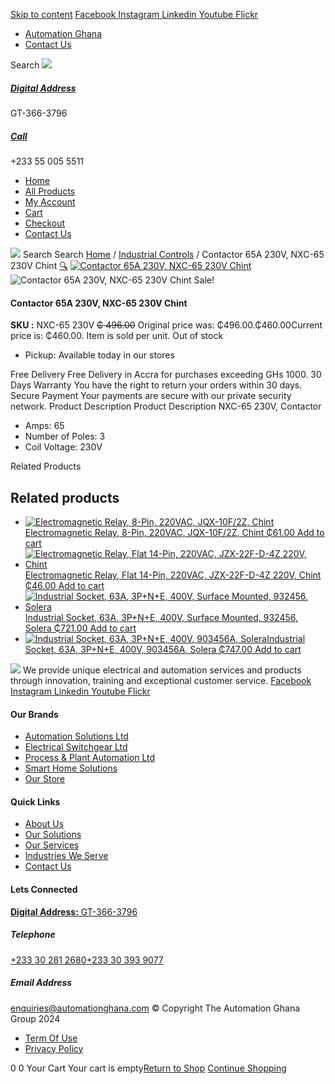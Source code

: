 [Skip to content](https://store.automationghana.com/product/contactor-nxc-65-230v-chint/#content)
[ Facebook ](https://www.facebook.com/automationgh/) [ Instagram ](https://www.instagram.com/automationgh/) [ Linkedin ](https://www.linkedin.com/company/the-automation-ghana-limited/) [ Youtube ](https://www.youtube.com/channel/UCurrRDUSm5oIW39VXjn1u0w) [ Flickr ](https://www.flickr.com/photos/181794037@N07/)
  * [ Automation Ghana ](https://automationghana.com)
  * [ Contact Us ](https://store.automationghana.com/contact/)


Search
[ ![](https://store.automationghana.com/wp-content/uploads/2024/04/Website-TAGG-Logo-BLUE.png) ](https://store.automationghana.com/)
[ ](https://maps.app.goo.gl/m4xeaagWCNbLk4jM6)
#####  [ Digital Address ](https://maps.app.goo.gl/m4xeaagWCNbLk4jM6)
GT-366-3796 
[ ](tel:+233550055511)
#####  [ Call ](tel:+233550055511)
+233 55 005 5511 
  * [Home](https://store.automationghana.com/)
  * [All Products](https://store.automationghana.com/shop/)
  * [My Account](https://store.automationghana.com/my-account/)
  * [Cart](https://store.automationghana.com/cart/)
  * [Checkout](https://store.automationghana.com/checkout/)
  * [Contact Us](https://store.automationghana.com/contact/)


[![](https://store.automationghana.com/wp-content/uploads/2024/04/AutomationGhana_logo_white.png)](https://store.automationghana.com)
Search
Search
[Home](https://store.automationghana.com) / [Industrial Controls](https://store.automationghana.com/product-category/industrial-controls/) / Contactor 65A 230V, NXC-65 230V Chint
[🔍](https://store.automationghana.com/product/contactor-nxc-65-230v-chint/)
[![Contactor 65A 230V, NXC-65 230V Chint](https://store.automationghana.com/wp-content/uploads/2020/04/NXC-65-230V-1.jpg)](https://store.automationghana.com/wp-content/uploads/2020/04/NXC-65-230V-1.jpg)![Contactor 65A 230V, NXC-65 230V Chint](https://store.automationghana.com/wp-content/uploads/2020/04/NXC-65-230V-1.jpg)
Sale!
####  Contactor 65A 230V, NXC-65 230V Chint 
**SKU :** NXC-65 230V 
~~₵ 496.00~~ Original price was: ₵496.00.₵460.00Current price is: ₵460.00.
Item is sold per unit.
Out of stock
  * Pickup: Available today in our stores


Free Delivery 
Free Delivery in Accra for purchases exceeding GHs 1000. 
30 Days Warranty 
You have the right to return your orders within 30 days. 
Secure Payment 
Your payments are secure with our private security network. 
Product Description
Product Description
NXC-65 230V, Contactor 
  * Amps: 65
  * Number of Poles: 3
  * Coil Voltage: 230V


Related Products 
## Related products
  * [![Electromagnetic Relay, 8-Pin, 220VAC, JQX-10F/2Z, Chint](https://store.automationghana.com/wp-content/uploads/2020/04/11-Pin-Relay-JQX-10F_3Z-220VAC-Chint-2-300x300.jpg)Electromagnetic Relay, 8-Pin, 220VAC, JQX-10F/2Z, Chint ₵61.00 ](https://store.automationghana.com/product/8-pin-relay-jqx-10f-2z-220vac-chint/)
[Add to cart](https://store.automationghana.com/product/contactor-nxc-65-230v-chint/?add-to-cart=1603)
  * [![Electromagnetic Relay, Flat 14-Pin, 220VAC, JZX-22F-D-4Z 220V, Chint](https://store.automationghana.com/wp-content/uploads/2020/04/14-Pin-Relay-JZX-22F-D-4Z-12VDC-Chint-300x300.jpg)Electromagnetic Relay, Flat 14-Pin, 220VAC, JZX-22F-D-4Z 220V, Chint ₵46.00 ](https://store.automationghana.com/product/14-pin-relay-jzx-22f-d-4z-220v-chint/)
[Add to cart](https://store.automationghana.com/product/contactor-nxc-65-230v-chint/?add-to-cart=1596)
  * [![Industrial Socket, 63A, 3P+N+E, 400V, Surface Mounted, 932456, Solera](https://store.automationghana.com/wp-content/uploads/2020/04/932456.png)Industrial Socket, 63A, 3P+N+E, 400V, Surface Mounted, 932456, Solera ₵721.00 ](https://store.automationghana.com/product/surface-mounted-socket-932456-solera/)
[Add to cart](https://store.automationghana.com/product/contactor-nxc-65-230v-chint/?add-to-cart=1537)
  * [![Industrial Socket, 63A, 3P+N+E, 400V, 903456A, Solera](https://store.automationghana.com/wp-content/uploads/2020/04/903456A.png)Industrial Socket, 63A, 3P+N+E, 400V, 903456A, Solera ₵747.00 ](https://store.automationghana.com/product/industrial-socket-903456a-solera/)
[Add to cart](https://store.automationghana.com/product/contactor-nxc-65-230v-chint/?add-to-cart=1514)


![](https://store.automationghana.com/wp-content/uploads/2024/04/AutomationGhana_logo_white.png)
We provide unique electrical and automation services and products through innovation, training and exceptional customer service.
[ Facebook ](https://www.facebook.com/automationgh/) [ Instagram ](https://www.instagram.com/automationgh/) [ Linkedin ](https://www.linkedin.com/company/the-automation-ghana-limited/) [ Youtube ](https://www.youtube.com/channel/UCurrRDUSm5oIW39VXjn1u0w) [ Flickr ](https://www.flickr.com/photos/181794037@N07/)
#### Our Brands
  * [ Automation Solutions Ltd ](https://store.automationghana.com/product/contactor-nxc-65-230v-chint/)
  * [ Electrical Switchgear Ltd ](https://store.automationghana.com/product/contactor-nxc-65-230v-chint/)
  * [ Process & Plant Automation Ltd ](https://store.automationghana.com/product/contactor-nxc-65-230v-chint/)
  * [ Smart Home Solutions ](https://store.automationghana.com/product/contactor-nxc-65-230v-chint/)
  * [ Our Store ](https://store.automationghana.com/product/contactor-nxc-65-230v-chint/)


#### Quick Links
  * [ About Us ](https://store.automationghana.com/product/contactor-nxc-65-230v-chint/)
  * [ Our Solutions ](https://store.automationghana.com/product/contactor-nxc-65-230v-chint/)
  * [ Our Services ](https://store.automationghana.com/product/contactor-nxc-65-230v-chint/)
  * [ Industries We Serve ](https://store.automationghana.com/product/contactor-nxc-65-230v-chint/)
  * [ Contact Us ](https://store.automationghana.com/product/contactor-nxc-65-230v-chint/)


#### Lets Connected
[**Digital Address:** GT-366-3796](https://maps.app.goo.gl/m4xeaagWCNbLk4jM6)
#####  Telephone 
[ +233 30 281 2680](tel:+233302812680)[+233 30 393 9077](https://store.automationghana.com/product/contactor-nxc-65-230v-chint/+233303939077)
#####  Email Address 
enquiries@automationghana.com 
© Copyright The Automation Ghana Group 2024
  * [ Term Of Use ](https://store.automationghana.com/product/contactor-nxc-65-230v-chint/)
  * [ Privacy Policy ](https://store.automationghana.com/product/contactor-nxc-65-230v-chint/)


0
0
Your Cart
Your cart is empty[Return to Shop](https://store.automationghana.com/shop/)
[Continue Shopping](https://store.automationghana.com/product/contactor-nxc-65-230v-chint/)
